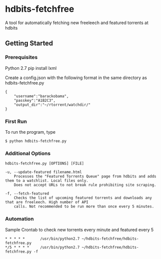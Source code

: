 # hdbits-fetchfree
A tool for automatically fetching new freeleech and featured torrents at hdbits

## Getting Started

### Prerequisites
Python 2.7
pip install lxml

Create a config.json with the following format in the same directory as hdbits-fetchfree.py

```
{
	"username":"barackobama",
	"passkey":"A1B2C3",
	"output_dir":"~/rtorrent/watchdir/"
}
```

### First Run
To run the program, type

```
$ python hdbits-fetchfree.py
```

### Additional Options

	hdbits-fetchfree.py [OPTIONS] [FILE]

	-u, --update-featured filename.html
		Processes the "Featured Torrents Queue"	page from hdbits and adds them to a watchlist. Local files only. 
		Does not accept URLs to not break rule prohibiting site scraping.

	-f, --fetch-featured
		Checks the list of upcoming featured torrents and downloads any that are freeleech. High number of API
		calls. Not recommended to be run more than once every 5 minutes.

### Automation

Sample Crontab to check new torrents every minute and featured every 5

```
* * * * *       /usr/bin/python2.7 ~/hdbits-fetchfree/hdbits-fetchfree.py
*/5 * * * *     /usr/bin/python2.7 ~/hdbits-fetchfree/hdbits-fetchfree.py -f
```